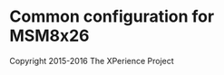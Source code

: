 Common configuration for MSM8x26
===============================

Copyright 2015-2016 The XPerience Project
